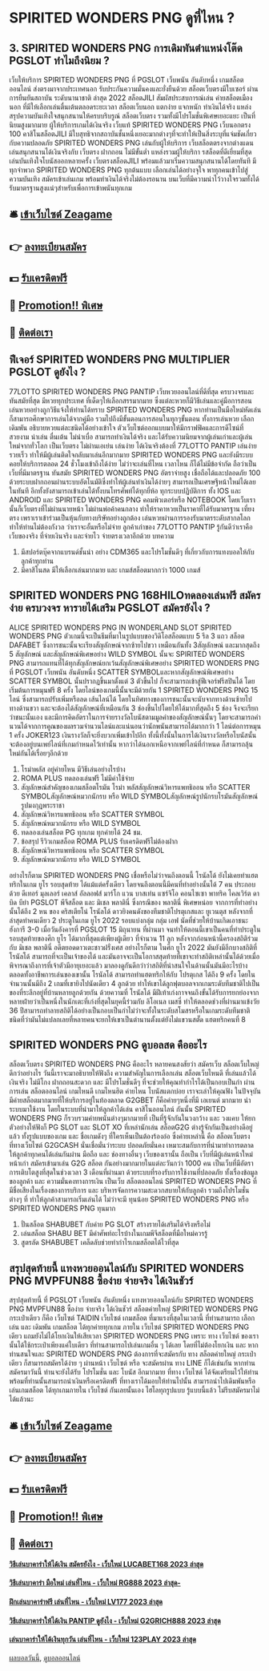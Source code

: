 # SPIRITED WONDERS PNG ดูที่ไหน ?
## 3. SPIRITED WONDERS PNG การเดิมพันตำแหน่งโต๊ด PGSLOT ทำไมถึงนิยม ?
เว็บให้บริการ SPIRITED WONDERS PNG ที่ PGSLOT เว็บพนัน อันดับหนึ่ง เกมสล็อตออนไลน์ ส่งตรงมาจากประเทศนอก รับประกันความมั่นคงและยั่งยืนด้วย สล็อตเว็บตรงมีใบเซอร์ ผ่านการยืนยันสถาบัน ระดับนานาชาติ ล่าสุด 2022 สล็อตJILI สัมผัสประสบการณ์เล่น ค่ายสล็อตเมืองนอก ที่มีให้เลือกเล่นตื่นเต้นตลอดระยะเวลา สล็อตเว็บนอก แตกง่าย แจกหนัก ทำเงินได้จริง แหล่งสรุปความบันเทิงใจสนุกสนานให้ครบบริบรูณ์ สล็อตเว็บตรง รวมทั้งมีโปรโมชั่นพิเศษเยอะแยะ เป็นที่นิยมสูงมากมาย ผู้ให้บริการเกมได้เงินจริง เว็บแท้ SPIRITED WONDERS PNG เว็บนอกตรง 100 คาสิโนสล็อตJILI มีใบสุทธิจากสถาบันชั้นหนึ่งเยอะมากต่างๆที่จะทำให้เป็นสิ่งระบุที่แจ่มชัดเกี่ยวกับความปลอดภัย SPIRITED WONDERS PNG เล่นกับผู้ให้บริการ เว็บสล็อตตรงจากต่างแดน เล่นสนุกสนานได้เงินจริงกับ เว็บตรง ฝากถอน ไม่มีขั้นต่ำ แหล่งรวมผู้ให้บริกา รสล็อตที่ดีเยี่ยมที่สุด เล่นบันเทิงใจโบนัสออกหลายครั้ง เว็บตรงสล็อตJILI พร้อมแล้วมาเริ่มความสนุกสนานได้โดยทันที มีทุกจำพวก SPIRITED WONDERS PNG ทุกต้นแบบ เลือกเล่นได้อย่างจุใจ พาทุกคนเข้าไปสู่ความบันเทิง สมัครเข้าเล่นเกม พร้อมทำเงินได้จริงไม่ต้องรอนาน บนเว็บที่มีความน่าไว้วางใจรวมทั้งได้รับมาตรฐานสูงแน่ๆสำหรับเพื่อการเข้าพนันทุกเกม

## 🛎 [เข้าเว็บไซต์ Zeagame](https://bit.ly/3SdLNi2)
## 👉 [ลงทะเบียนสมัคร](https://bit.ly/3SdLNi2)
## 💵 [รับเครดิตฟรี](https://bit.ly/3dyRKHj)
## 👑 [Promotion!! พิเศษ](https://bit.ly/3dyRKHj)
## 📱 [ติดต่อเรา](https://bit.ly/3dyRKHj)

## ฟีเจอร์ SPIRITED WONDERS PNG MULTIPLIER PGSLOT ดูยังไง ?
77LOTTO SPIRITED WONDERS PNG PANTIP เว็บหวยออนไลน์ที่ดีที่สุด ครบวงจรและทันสมัยที่สุด มีหวยทุกประเทศ ที่เด็ดๆให้เลือกสรรมากมาย ซึ่งแต่ละหวยก็มีวิธีเล่นและคู่มือการสอนเล่นหวยอย่างถูกวิธีแจ้งให้ท่านได้ทราบ SPIRITED WONDERS PNG หากท่านเป็นมือใหม่หัดเล่นก็สามารถศึกษาการเล่นได้จากคู่มือ รวมไปถึงมีขั้นตอนการสอนในทุกๆขั้นตอน ทั้งการเล่นหวย เลือกเดิมพัน อธิบายหวยแต่ละชนิดได้อย่างเข้าใจ ตัวเว็บไซต์ออกแบบมาให้มีกราฟฟิคและการดีไซน์ที่สวยงาม น่าเล่น ตื่นเต้น ไม่น่าเบื่อ สามารถทำเงินได้จริง และได้รับความนิยมจากผู้เล่นเก่าและผู้เล่นใหม่จากทั่วโลก เป็นเว็บตรง ไม่ผ่านเอเย่น เล่นง่าย ได้เงินจริงต้องที่ 77LOTTO PANTIP เล่นง่าย รวยเร็ว ทำให้มีผู้เล่นติดใจกลับมาเล่นอีกมากมาย SPIRITED WONDERS PNG และยังมีระบบคอยให้บริการตลอด 24 ชั่วโมงเข้าถึงได้ง่าย ไม่ว่าจะเล่นที่ไหน เวลาไหน ก็ได้ไม่มีข้อจำกัด ถือว่าเป็นเว็บที่มีมาตรฐาน ทันสมัย SPIRITED WONDERS PNG อัตราจ่ายสูง เชื่อถือได้และปลอดภัย 100 ด้วยระบบฝากถอนผ่านระบบอัตโนมัติซึ่งทำให้ผู้เล่นทำเงินได้ง่ายๆ สามารถเป็นเศรษฐีหน้าใหม่ได้เลยในทันที อีกทั้งยังสามารถเข้าเล่นได้ทั้งบนโทรศัพท์ได้ทุกยี่ห้อ ทุกระบบปฏิบัติการ ทั้ง IOS และ ANDROID และ SPIRITED WONDERS PNG คอมพิวเตอร์หรือ NOTEBOOK โดยเว็บเรานั้นก็เว็บตรงที่ไม่ผ่านนายหน้า ไม่ผ่านพ่อค้าคนกลาง ทำให้ราคาหวยเป็นราคาที่ได้รับมาตรฐาน เที่ยงตรง เพราเราเข้าร่วมเป็นหุ้นกับทางบริษัทอย่างถูกต้อง เล่นหวยผ่านการรองรับมาตรระดับสากลโลก ทำให้ท่านไม่ต้องกังวล ว่าเราจะอั้นหรือไม่จ่าย ลูกค้าเก่าของ 77LOTTO PANTIP รู้กันดีว่าเราคือเว็บของจริง ที่จ่ายเงินจริง และจ่ายไว จ่ายตรงเวลาอีกด้วย
บทความ
1. มีสปอร์ตบุ๊คจากแบรนด์ชั้นนำ อย่าง CDM365 และโปรโมชั่นดีๆ ที่เกี่ยวกับการแทงบอลให้กับลูกค้าทุกท่าน
2. มีคาสิโนสด มีให้เลือกเล่นมากมาย และ เกมส์สล็อตมากกว่า 1000 เกมส์

## SPIRITED WONDERS PNG 168HILOทดลองเล่นฟรี สมัครง่าย ครบวงจร หารายได้เสริม PGSLOT สมัครยังไง ?
ALICE SPIRITED WONDERS PNG IN WONDERLAND SLOT SPIRITED WONDERS PNG ตัวเกมนี้จะเป็นธีมที่มาในรูปแบบของวิดิโอสล็อตแบบ 5 รีล 3 แถว สล็อต DAFABET ซึ่งการชนะนั้นจะเรียงสัญลักษณ์จากซ้ายไปขวา เหมือนกันทั้ง 3สัญลักษณ์ และมากสุดถึง 5 สัญลักษณ์ และสัญลักษณ์พิเศษอย่าง WILD SYMBOL นั้นจะ SPIRITED WONDERS PNG สามารถแทนที่ได้ทุกสัญลักษณ์ยกเว้นสัญลักษณ์พิเศษอย่าง SPIRITED WONDERS PNG ที่ PGSLOT เว็บพนัน อันดับหนึ่ง SCATTER SYMBOLและหากสัญลักษณ์พิเศษอย่าง SCATTER SYMBOL นั้นปรากฏขึ้นมาตั้งแต่ 3 ตัวขึ้นไป ก็จะสามารถเข้าสู่ฟีเจอร์ฟรีสปินได้ โดยเริ่มต้นการหมุนฟรี 8 ครั้ง
โดยไลน์ของเกมนี้นั้นจะมีด้วยกัน 1 SPIRITED WONDERS PNG 15 ไลน์ ซึ่งสามารถปรับเพิ่มหรือลด เส้นไลน์ได้ โดยในทิศทางของการชนะนั้นจะนับจากทางด้านซ้ายไปทางด้านขวา และจะต้องได้สัญลักษณ์ที่เหมือนกัน 3 ช่องขึ้นไปโดยให้ได้มากที่สุดถึง 5 ช่อง จึงจะเรียกว่าชนะนั้นเอง และมีการคิดอัตราในการจ่ายรางวัลโบนัสตามมูลค่าของสัญลักษณ์นั้นๆ โดยจะสามารถคำนวนได้จากการคูณของผลรวมจำนวนไลน์และแน่นอนว่านักพนันสามารถได้มากกว่า 1 ไลน์ต่อการหมุน 1 ครั้ง JOKER123 เงินรางวัลก็จะยิ่งบวกเพิ่มเข้าไปอีก ทั้งนี้ทั้งนั้นในการได้เงินรางวัลหรือโบนัสนั้น จะต้องอยู่บนเพย์ไลน์ที่เกมกำหนดไว้เท่านั้น หากว่าได้นอกเหนือจากเพย์ไลน์ที่กำหนด ก็สามารถลุ้นใหม่กันได้เรื่อยๆอีกด้วย
1. โรม่าพลัส อยู่ค่ายไหน มีวิธีเล่นอย่างไรบ้าง
2. ROMA PLUS ทดลองเล่นฟรี ไม่มีค่าใช้จ่าย
3. สัญลักษณ์สำคัญของเกมสล็อตโรมัน โรม่า พลัสสัญลักษณ์วิหารแพทธิออน หรือ SCATTER SYMBOLสัญลักษณ์หมวกนักรบ หรือ WILD SYMBOLสัญลักษณ์รูปนักรบโรมันสัญลักษณ์รูปมงกุฎพระราชา
4. สัญลักษณ์วิหารแพทธิออน หรือ SCATTER SYMBOL
5. สัญลักษณ์หมวกนักรบ หรือ WILD SYMBOL
6. ทดลองเล่นสล็อต PG ทุกเกม ทุกค่ายได้ 24 ชม.
7. ข้อสรุป รีวิวเกมสล็อต ROMA PLUS รับเครดิตฟรีไม่ต้องฝาก
8. สัญลักษณ์วิหารแพทธิออน หรือ SCATTER SYMBOL
9. สัญลักษณ์หมวกนักรบ หรือ WILD SYMBOL

อย่างไรก็ตาม SPIRITED WONDERS PNG เชื่อหรือไม่ว่าจนถึงตอนนี้ โรนัลโด้ ยังไม่เคยทำแฮตทริกในเกม ยูโร รอบสุดท้าย ได้แม้แต่ครั้งเดียว โดยจนถึงตอนนี้มีคนที่ทำอย่างนั้นได้ 7 คน ประกอบด้วย ดีเทอร์ มุลเลอร์ เคลาส์ อัลลอฟส์ มาร์โก แวน บาสเท่น แซร์จิโอ คอนไซเซา พาทริค ไคลเวิร์ต ดาบิด บีย่า PGSLOT พีจีสล็อต และ มิเชล พลาตินี่ ซึ่งกรณีของ พลาตินี่ พิเศษหน่อย จากการที่ทำอย่างนั้นได้ถึง 2 หน
ของ คริสเตียโน่ โรนัลโด้ ดาวยิงคนดังของทีมชาติโปรตุเกสและ ยูเวนตุส หลังจากที่ล่าสุดทำคนเดียว 2 ประตูในเกม ยูโร 2022 รอบแบ่งกลุ่ม กลุ่ม เอฟ นัดที่ช่วยให้บ้านเกิดเอาชนะ ฮังการี 3-0 เมื่อวันอังคารที่ PGSLOT 15 มิถุนายน ที่ผ่านมา จนทำให้ตอนนี้เขาเป็นคนที่ทำประตูในรอบสุดท้ายของศึก ยูโร ได้มากที่สุดแต่เพียงผู้เดียว ที่จำนวน 11 ลูก หลังจากก่อนหน้านี้ครองสถิติร่วมกับ มิเชล พลาตินี่ อดีตยอดดาวเตะชาวฝรั่งเศส
อย่างไรก็ตาม ในศึก ยูโร 2022 มันยังมีอีกบางสถิติที่ โรนัลโด้ สามารถที่จะเป็นเจ้าของได้ และมันอาจจะเป็นโอกาสสุดท้ายที่เขาจะทำสถิติเหล่านั้นได้ด้วยเมื่อพิจารณาถึงการที่เจ้าตัวมีอายุเยอะแล้ว มาลองดูกันดีกว่าว่าสถิติที่น่าสนใจในด้านนั้นมันมีอะไรบ้าง
ตลอดทั้งอาชีพการเล่นของเขานั้น โรนัลโด้ สามารถทำแฮตทริกให้กับ โปรตุเกส ได้ถึง 9 ครั้ง โดยในจำนวนนั้นมีถึง 2 เกมที่เขายิงไปนัดเดียว 4 ลูกด้วย ทำให้เขาได้ลูกฟุตบอลจากเกมระดับทีมชาติไปเป็นของที่ระลึกอยู่ที่บ้านหลายลูกด้วยกัน
ด้วยความที่ โรนัลโด้ มีฝีเท้าเก่งกาจจนถึงขั้นได้รับการยกย่องจากหลายฝ่ายว่าเป็นหนึ่งในนักเตะที่เก่งที่สุดในยุคนี้ร่วมกับ ลิโอเนล เมสซี่ ทำให้ตลอดช่วงที่ผ่านมาแข้งวัย 36 ปีสามารถทำลายสถิติได้อย่างเป็นกอบเป็นกำไม่ว่าจะทั้งในระดับสโมสรหรือในเกมระดับทีมชาติ ชนิดที่ว่ามันไม่แปลกเลยที่หลายคนจะยกให้เขาเป็นตำนานตั้งแต่ยังไม่แขวนสตั๊ด
แฮตทริกคนที่ 8

## SPIRITED WONDERS PNG ดูบอลสด คืออะไร
สล็อตเว็บตรง SPIRITED WONDERS PNG คืออะไร หลายคนสงสัยว่า สมัครเว็บ สล็อตเว็บใหญ่ ดีกว่าอย่างไร วันนี้เราจะมาอธิบายให้ฟังถึง ความสำคัญในการเลือกเล่น สล็อตเว็บไหนดี ที่เล่นแล้วได้เงินจริง ไม่มีโกง ฝากถอนสะดวก และ มีโปรโมชั่นดีๆ ที่จะช่วยให้คุณทำกำไรได้เป็นกอบเป็นกำ ผ่านการเล่น สล็อตออนไลน์ เกมไหนดี เกมไหนฮิต ค่ายไหน โบนัสแตกบ่อย เราจะเล่าให้คุณฟัง
ในปัจจุบันมีค่ายสล็อตมากมายที่ให้บริการอยู่ในท้องตลาด G2GBET ก็คือค่ายๆหนึ่งที่มี เอเยนต์ มากมาย นำระบบมาใช้งาน โดยในระบบที่นำมาให้ลูกค้าได้เล่น คาสิโนออนไลน์ กันนั้น SPIRITED WONDERS PNG ก็รวบรวมค่ายพนันต่างๆมากมายที่ เป็นที่รู้จักกันในวงกว้าง และ วงแคบ ให้ยกตัวอย่างให้ฟังก็ PG SLOT และ SLOT XO ที่เหล่านักเล่น สล็อตG2G ต่างรู้จักกันเป็นอย่างดีอยู่แล้ว ทั้งรูปแบบของเกม และ ชื่อเกมดังๆ ที่ใครเห็นเป็นต้องร้องอ๋อ ซึ่งค่ายเหล่านี้ คือ สล็อตเว็บตรง ที่ทางเว็บไซต์ G2GCASH นั่นเชื่อมั่นว่าระบบ ปลอดภัยมั่นคง เหมาะสมกับการที่นำมาทำการตลาด ให้ลูกค้าทุกคนได้เล่นกันผ่าน มือถือ และ ช่องทางอื่นๆ เว็บของเรานั้น ถือเป็น เว็บที่มีผู้เล่นหน้าใหม่หน้าเก่า สมัครเข้ามาเล่น G2G สล็อต กันอย่างมากมายในแต่ละวันกว่า 1000 คน เป็นเว็บที่มีอัตราการเติบโตสูงที่สุดในช่วงเวลา 3 เดือนที่ผ่านมา ด้วยระบบที่รองรับการใช้งานที่ปลอดภัย ทั้งเรื่องข้อมูลของลูกค้า และ ความมั่นคงทางการเงิน เป็นเว็บ สล็อตออนไลน์ SPIRITED WONDERS PNG ที่มีชื่อเสียงในเรื่องของการบริการ และ บริหารจัดการความสะดวกสบายให้กับลูกค้า รวมถึงโปรโมชั่นต่างๆ ที่ ทำให้ลูกค้าสามารถเริ่มเล่นได้ ไม่ว่าจะมี ทุนน้อย SPIRITED WONDERS PNG หรือ SPIRITED WONDERS PNG ทุนมาก
1. ปั่นสล็อต SHABUBET กับค่าย PG SLOT สร้างรายได้เสริมได้จริงหรือไม่
2. เล่นสล็อต SHABU BET มีคำศัพท์อะไรบ้างในเกมพีจีสล็อตที่มือใหม่ควรรู้
3. สูตรลัด SHABUBET เคล็ดลับช่วยทำกำไรเกมสล็อตได้ไวที่สุด

## สรุปสุดท้ายนี้ แทงหวยออนไลน์กับ SPIRITED WONDERS PNG MVPFUN88 ซื้อง่าย จ่ายจริง ได้เงินชัวร์
สรุปสุดท้ายนี้ ที่ PGSLOT เว็บพนัน อันดับหนึ่ง แทงหวยออนไลน์กับ SPIRITED WONDERS PNG MVPFUN88 ซื้อง่าย จ่ายจริง ได้เงินชัวร์ สล็อตค่ายใหญ่ SPIRITED WONDERS PNG กระเป๋าเดียว ก็คือ เว็บไซต์ TAIDIN เว็บไซต์ เกมสล็อต ที่มาแรงที่สุดในเวลานี้ ที่ท่านสามารถ เลือกเล่น และ เดิมพัน เกมสล็อต ได้ทุกค่ายทุกเกม ภายใน เว็บไซต์ SPIRITED WONDERS PNG เดียว แถมยังไม่ได้โยกเงินให้เสียเวลา SPIRITED WONDERS PNG เพราะ ทาง เว็บไซต์ ของเรานั้นได้ใช้กระเป๋าเพียงแค่ใบเดียว ที่ท่านสามารถไปเล่นเกมอื่น ๆ ได้เลย โดยที่ไม่ต้องโยกเงิน และ หากท่านสนใจและ SPIRITED WONDERS PNG ต้องการที่จะสมัครกับ ทาง สล็อตค่ายใหญ่ กระเป๋าเดียว ก็สามารถสมัครได้ง่าย ๆ ผ่านหน้า เว็บไซต์ หรือ จะสมัครผ่าน ทาง LINE ก็ได้เช่นกัน หากท่านสมัครมาวันนี้ ท่านจะยังได้รับ โปรโมชั่น และ โบนัส อีกมากมาย ที่ทาง เว็บไซต์ ได้จัดเตรียมไว้ให้ท่านพร้อมที่ท่านนั้นสามารถนำเงินหรือเครดิตฟรี ที่ทางเราได้มอบให้ท่านไปนั้น สามารถนำไปเดิมพันหรือ เล่นเกมสล็อต ได้ทุกเกมภายใน เว็บไซต์ กันเลยนั้นเอง ไฮโลทุกรูปแบบ รู้แบบนี้แล้ว ไม่รีบสมัครมาไม่ได้แล้วนะ

## 🛎 [เข้าเว็บไซต์ Zeagame](https://bit.ly/3SdLNi2)
## 👉 [ลงทะเบียนสมัคร](https://bit.ly/3SdLNi2)
## 💵 [รับเครดิตฟรี](https://bit.ly/3dyRKHj)
## 👑 [Promotion!! พิเศษ](https://bit.ly/3dyRKHj)
## 📱 [ติดต่อเรา](https://bit.ly/3dyRKHj)

#### [วิธีเล่นบาคาร่าให้ได้เงิน สมัครยังไง - เว็บใหม่ LUCABET168 2023 ล่าสุด](https://atom.io/themes/วิธีเล่นบาคาร่าให้ได้เงิน%20สมัครยังไง%20-%20เว็บใหม่%20lucabet168%202023%20ล่าสุด)
#### [วิธีเล่นบาคาร่า มือใหม่ เล่นที่ไหน - เว็บใหม่ RG888 2023 ล่าสุด-](https://atom.io/themes/วิธีเล่นบาคาร่า%20มือใหม่%20เล่นที่ไหน%20-%20เว็บใหม่%20rg888%202023%20ล่าสุด-)
#### [ฝึกเล่นบาคาร่าฟรี เล่นที่ไหน - เว็บใหม่ LV177 2023 ล่าสุด](https://atom.io/themes/ฝึกเล่นบาคาร่าฟรี%20เล่นที่ไหน%20-%20เว็บใหม่%20lv177%202023%20ล่าสุด)
#### [วิธีเล่นบาคาร่าให้ได้เงิน PANTIP ดูยังไง - เว็บใหม่ G2GRICH888 2023 ล่าสุด](https://atom.io/themes/วิธีเล่นบาคาร่าให้ได้เงิน%20pantip%20ดูยังไง%20-%20เว็บใหม่%20g2grich888%202023%20ล่าสุด)
#### [เล่นบาคาร่าให้ได้เงินทุกวัน เล่นที่ไหน - เว็บใหม่ 123PLAY 2023 ล่าสุด](https://atom.io/themes/เล่นบาคาร่าให้ได้เงินทุกวัน%20เล่นที่ไหน%20-%20เว็บใหม่%20123play%202023%20ล่าสุด)

[ผลบอลวันนี้](https://siamsport.tv "ผลบอลวันนี้"), [ดูบอลออนไลน์](https://siamsport.tv/ดูบอลสด "ดูบอลออนไลน์")